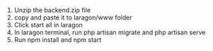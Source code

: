 1. Unzip the backend.zip file
2. copy and paste it to laragon/www folder
3. Click start all in laragon
4. In laragon terminal, run php artisan migrate and php artisan serve
5. Run npm install and npm start
